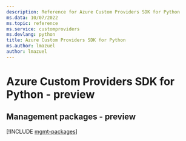 ```yaml
---
description: Reference for Azure Custom Providers SDK for Python
ms.data: 10/07/2022
ms.topic: reference
ms.service: customproviders
ms.devlang: python
title: Azure Custom Providers SDK for Python
ms.author: lmazuel
author: lmazuel
---
```

# Azure Custom Providers SDK for Python - preview

## Management packages - preview
[!INCLUDE [mgmt-packages](custom-providers-mgmt-index.md)]